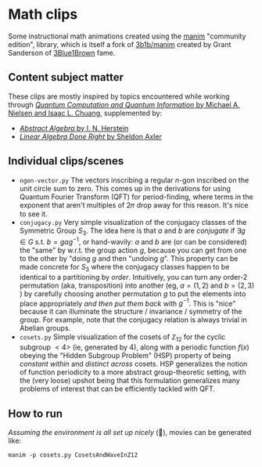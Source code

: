 # Math clips

Some instructional math animations created using the
[manim](https://github.com/ManimCommunity/manim/) "community edition",
library, which is itself a fork of
[3b1b/manim](https://github.com/3b1b/manim) created by Grant Sanderson
of [3Blue1Brown](https://www.youtube.com/@3blue1brown) fame.


## Content subject matter 

These clips are mostly inspired by topics encountered while working
through [_Quantum Computation and Quantum Information_ by Michael
A. Nielsen and Isaac
L. Chuang](https://www.cambridge.org/highereducation/books/quantum-computation-and-quantum-information/01E10196D0A682A6AEFFEA52D53BE9AE#overview),
supplemented by:

* [_Abstract Algebra_ by I. N. Herstein](https://www.amazon.com/Abstract-Algebra-I-N-Herstein/dp/0471368792)
* [_Linear Algebra Done Right_ by Sheldon Axler](https://linear.axler.net/)

## Individual clips/scenes                                                         

- `ngon-vector.py` The vectors inscribing a regular $n$-gon inscribed on the unit circle sum to zero. This comes up in the derivations for using Quantum Fourier Transform (QFT) for period-finding, where terms in the exponent that aren't multiples of 2𝜋 drop away for this reason. It's nice to see it.
- `conjugacy.py` Very simple visualization of the conjugacy classes of the Symmetric Group $S_3$. The idea here is that $a$ and $b$ are _conjugate_ if $\exists g \in G$ s.t. $b=gag^{-1}$, or hand-wavily: $a$ and $b$ are (or can be considered) the "same" by w.r.t. the group action $g$, because you can get from one to the other by "doing $g$ and then "undoing $g$". This property can be made concrete for $S_3$ where the conjugacy classes happen to be identical to a partitioning by _order_. Intuitively, you can turn any order-2 permutation (aka, transposition) into another (eg, $a = (1, 2)$ and $b = (2, 3)$ ) by carefully choosing another permutation $g$ to put the elements into place appropriately _and then put them back_ with $g^{-1}$. This is "nice" because it can illuminate the structure / invariance / symmetry of the group. For example, note that the conjugacy relation is always trivial in Abelian groups.
- `cosets.py` Simple visualization of the cosets of $\mathbb{Z}_{12}$ for the cyclic subgroup $<4>$ (ie, generated by 4), along with a periodic function $f(x)$ obeying the "Hidden Subgroup Problem" (HSP) property of being _constant within_ and _distinct across_ cosets. HSP generalizes the notion of function periodicity to a more abstract group-theoretic setting, with the (very loose) upshot being that this formulation generalizes many problems of interest that can be efficiently tackled with QFT.

## How to run 

_Assuming the environment is all set up nicely_ (🫠), movies can be generated like:

```
manim -p cosets.py CosetsAndWaveInZ12
```
